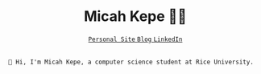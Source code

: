 <div id= "header" align="center">
    <h1>Micah Kepe 👨‍💻</h1>
    <div id="badges" align="center">
        <a href="https://micahkepe.com/">
            <code>Personal Site</code>
        </a>
        <a href="https://micahkepe.com/blog/">
            <code>Blog</code>
        </a>
        <a href="https://www.linkedin.com/in/micah-kepe/">
            <code>LinkedIn</code>
        </a>
    </div>
</div>

<br/>

```
👋 Hi, I'm Micah Kepe, a computer science student at Rice University.
```
